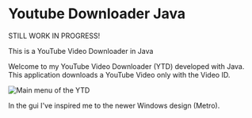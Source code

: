 # Youtube Downloader Java

STILL WORK IN PROGRESS!

This is a YouTube Video Downloader in Java

Welcome to my YouTube Video Downloader (YTD) developed with Java. This application downloads a YouTube Video only with the Video ID.

![Main menu of the YTD](http://i.imgur.com/BUDVOvn.png)

In the gui I've inspired me to the newer Windows design (Metro).
